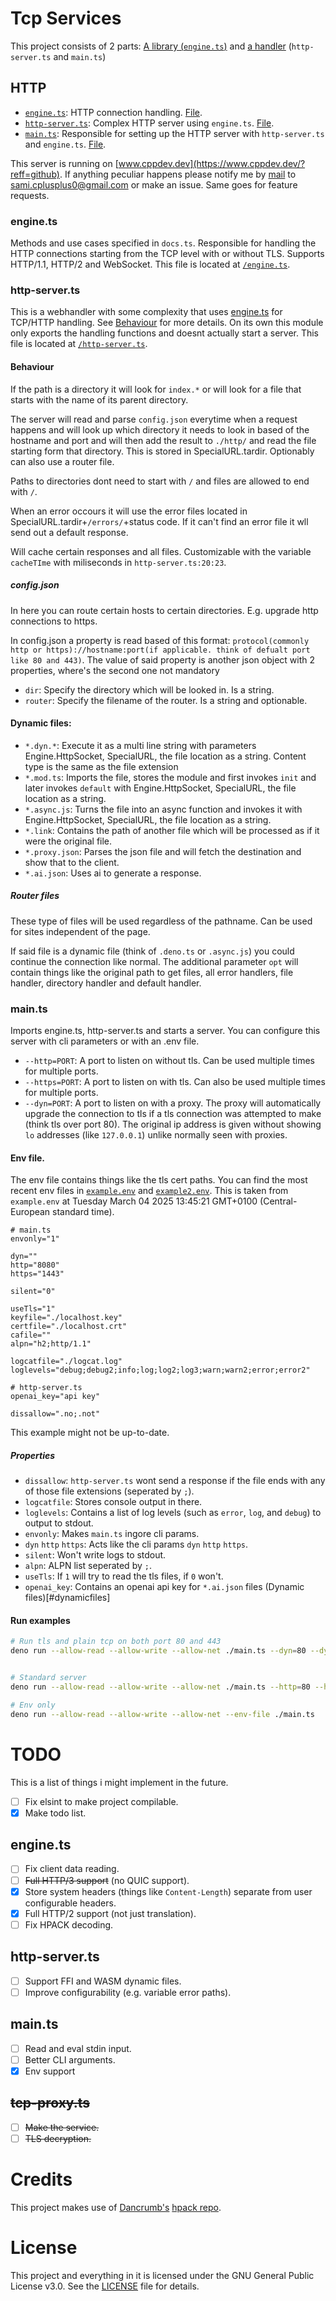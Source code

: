# Tcp Services
This project consists of 2 parts: [A library (`engine.ts`)](#enginets) and [a handler](#http-serverts) (`http-server.ts` and `main.ts`)

## HTTP
- [`engine.ts`](#enginets): HTTP connection handling. [File](/engine.ts).
- [`http-server.ts`](#http-serverts): Complex HTTP server using `engine.ts`. [File](/http-server.ts).
- [`main.ts`](#maints): Responsible for setting up the HTTP server with `http-server.ts` and `engine.ts`. [File](/main.ts).

This server is running on [www.cppdev.dev](https://www.cppdev.dev/?reff=github). If anything peculiar happens please notify me by [mail](https://gmail.com) to [sami.cplusplus0@gmail.com](mailto:sami.cplusplus0@gmail.com) or make an issue. Same goes for feature requests.

### engine.ts
Methods and use cases specified in `docs.ts`.
Responsible for handling the HTTP connections starting from the TCP level with or without TLS. Supports HTTP/1.1, HTTP/2 and WebSocket.
This file is located at [`/engine.ts`](/engine.ts).


### http-server.ts
This is a webhandler with some complexity that uses [engine.ts](#enginets) for TCP/HTTP handling. See [Behaviour](#behaviour) for more details.
On its own this module only exports the handling functions and doesnt actually start a server.
This file is located at [`/http-server.ts`](/http-server.ts).

#### Behaviour
If the path is a directory it will look for `index.*` or will look for a file that starts with the name of its parent directory.

The server will read and parse `config.json` everytime when a request happens and will look up which directory it needs to look in based of the hostname and port and will then add the result to `./http/` and read the file starting form that directory. This is stored in SpecialURL.tardir. Optionably can also use a router file.

Paths to directories dont need to start with `/` and files are allowed to end with `/`.

When an error occours it will use the error files located in SpecialURL.tardir+`/errors/`+status code.
If it can't find an error file it wll send out a default response.

Will cache certain responses and all files. Customizable with the variable `cacheTIme` with miliseconds in `http-server.ts:20:23`.

##### config.json
In here you can route certain hosts to certain directories. E.g. upgrade http connections to https.

In config.json a property is read based of this format: `protocol(commonly http or https)://hostname:port(if applicable. think of defualt port like 80 and 443)`.
The value of said property is another json object with 2 properties, where's the second one not mandatory
- `dir`: Specify the directory which will be looked in. Is a string.
- `router`: Specify the filename of the router. Is a string and optionable.

#### Dynamic files:
- `*.dyn.*`: Execute it as a multi line string with parameters Engine.HttpSocket, SpecialURL, the file location as a string. Content type is the same as the file extension
- `*.mod.ts`: Imports the file, stores the module and first invokes `init` and later invokes `default` with Engine.HttpSocket, SpecialURL, the file location as a string.
- `*.async.js`: Turns the file into an async function and invokes it with Engine.HttpSocket, SpecialURL, the file location as a string.
- `*.link`: Contains the path of another file which will be processed as if it were the original file.
- `*.proxy.json`: Parses the json file and will fetch the destination and show that to the client.
- `*.ai.json`: Uses ai to generate a response.


##### Router files
These type of files will be used regardless of the pathname. Can be used for sites independent of the page.

If said file is a dynamic file (think of `.deno.ts` or `.async.js`) you could continue the connection like normal. The additional parameter `opt` will contain things like the original path to get files, all error handlers, file handler, directory handler and default handler.

### main.ts
Imports engine.ts, http-server.ts and starts a server.
You can configure this server with cli parameters or with an .env file.
- `--http=PORT`: A port to listen on without tls. Can be used multiple times for multiple ports.
- `--https=PORT`: A port to listen on with tls. Can also be used multiple times for multiple ports.
- `--dyn=PORT`: A port to listen on with a proxy. The proxy will automatically upgrade the connection to tls if a tls connection was attempted to make (think tls over port 80). The original ip address is given without showing `lo` addresses (like `127.0.0.1`) unlike normally seen with proxies.

#### Env file.
The env file contains things like the tls cert paths.
You can find the most recent env files in [`example.env`](/example2.env) and [`example2.env`](/example2.env).
This is taken from `example.env` at Tuesday March 04 2025 13:45:21 GMT+0100 (Central-European standard time).
```env
# main.ts
envonly="1"

dyn=""
http="8080"
https="1443"

silent="0"

useTls="1"
keyfile="./localhost.key"
certfile="./localhost.crt"
cafile=""
alpn="h2;http/1.1"

logcatfile="./logcat.log"
loglevels="debug;debug2;info;log;log2;log3;warn;warn2;error;error2"

# http-server.ts
openai_key="api key"

dissallow=".no;.not"
```
This example might not be up-to-date.

##### Properties
- `dissallow`: `http-server.ts` wont send a response if the file ends with any of those file extensions (seperated by `;`).
- `logcatfile`: Stores console output in there.
- `loglevels`: Contains a list of log levels (such as `error`, `log`, and `debug`) to output to stdout.
- `envonly`: Makes `main.ts` ingore cli params.
- `dyn` `http` `https`: Acts like the cli params `dyn` `http` `https`.
- `silent`: Won't write logs to stdout.
- `alpn`: ALPN list seperated by `;`.
- `useTls`: If `1` will try to read the tls files, if `0` won't.
- `openai_key`: Contains an openai api key for `*.ai.json` files (Dynamic files)[#dynamicfiles]

#### Run examples
```bash
# Run tls and plain tcp on both port 80 and 443
deno run --allow-read --allow-write --allow-net ./main.ts --dyn=80 --dyn=443


# Standard server
deno run --allow-read --allow-write --allow-net ./main.ts --http=80 --https=443

# Env only
deno run --allow-read --allow-write --allow-net --env-file ./main.ts
```

# TODO
This is a list of things i might implement in the future.

- [ ] Fix elsint to make project compilable.
- [x] Make todo list.

## engine.ts
 - [ ] Fix client data reading.
 - [ ] ~~Full HTTP/3 support~~ (no QUIC support).
 - [x] Store system headers (things like `Content-Length`) separate from user configurable headers.
 - [x] Full HTTP/2 support (not just translation).
 - [ ] Fix HPACK decoding.

## http-server.ts
- [ ] Support FFI and WASM dynamic files.
- [ ] Improve configurability (e.g. variable error paths).

## main.ts
- [ ] Read and eval stdin input.
- [ ] Better CLI arguments.
- [x] Env support

## ~~tcp-proxy.ts~~
- [ ] ~~Make the service.~~
- [ ] ~~TLS decryption.~~

# Credits
This project makes use of [Dancrumb's](https://github.com/dancrumb) [hpack repo](https://github.com/dancrumb/hpack).

# License

This project and everything in it is licensed under the GNU General Public License v3.0. See the [LICENSE](./LICENSE) file for details.
